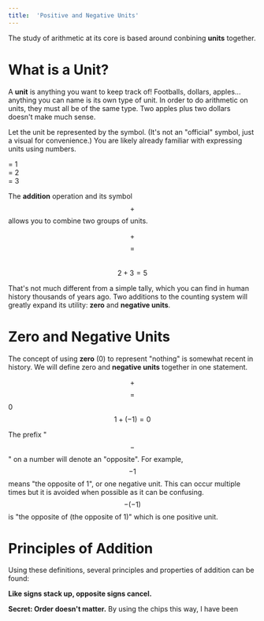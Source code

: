```yaml
---
title:  'Positive and Negative Units'
---
```


The study of arithmetic at its core is based around conbining **units**
together. 

# What is a Unit?

A **unit** is anything you want to keep track of! Footballs, dollars, apples...
anything you can name is its own type of unit. In order to do arithmetic on
units, they must all be of the same type. Two apples plus two dollars doesn't
make much sense.

Let the unit be represented by the <i class="far far-circle"></i> symbol.
(It's not an "official" symbol, just a visual for convenience.)
You are likely already familiar with expressing units using numbers.

<i class="far fa-circle"></i> = 1 <br>
<i class="far fa-circle"></i>
<i class="far fa-circle"></i> = 2 <br>
<i class="far fa-circle"></i>
<i class="far fa-circle"></i>
<i class="far fa-circle"></i> = 3

The **addition** operation and its symbol $$+$$  allows you to combine two
groups of units.

<i class="far fa-circle"></i>
<i class="far fa-circle"></i>
$${}+{}$$
<i class="far fa-circle"></i>
<i class="far fa-circle"></i>
<i class="far fa-circle"></i>
$${}={}$$
<i class="far fa-circle"></i>
<i class="far fa-circle"></i>
<i class="far fa-circle"></i>
<i class="far fa-circle"></i>
<i class="far fa-circle"></i> <br>
$$2 + 3 = 5$$

That's not much different from a simple tally, which you can find in human
history thousands of years ago. Two additions to the counting system will
greatly expand its utility: **zero** and **negative units**.

<i class="far fa-plus-square"></i> <i class="fas fa-minus-square"></i>
<i class="far fa-square"></i> <i class="fas fa-square"></i>
<i class="far fa-circle"></i> <i class="fas fa-circle"></i>
<i class="fas fa-dot-circle"></i>

# Zero and Negative Units

The concept of using **zero** (0) to represent "nothing" is somewhat recent in
history. We will define zero and **negative units** together in one statement.

<i class="far fa-circle"></i>
$${}+{}$$
<i class="fas fa-circle"></i>
$${}={}$$
0 <br>
$$1 + (-1) = 0$$

The prefix "$$-$$" on a number will denote an "opposite". For example, $$-1$$
means "the opposite of 1", or one negative unit. This can occur multiple times
but it is avoided when possible as it can be confusing. $$-(-1)$$ is "the
opposite of (the opposite of 1)" which is one positive unit.

# Principles of Addition

Using these definitions, several principles and properties of addition can be
found:

**Like signs stack up, opposite signs cancel.** 

**Secret: Order doesn't matter.** By using the chips this way, I have been 